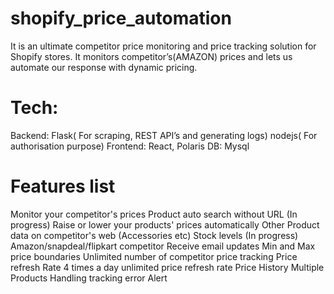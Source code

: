 # shopify_price_automation
 It is an ultimate competitor price monitoring and price tracking solution for Shopify stores. It monitors competitor’s(AMAZON) prices and lets us automate our response with dynamic pricing.
 
# Tech:
Backend:
Flask( For scraping, REST API’s and generating logs)
nodejs( For authorisation purpose)
Frontend: React, Polaris
DB: Mysql

# Features list

Monitor your competitor's prices
Product auto search without URL (In progress)
Raise or lower your products' prices automatically
Other Product data on competitor's web (Accessories etc)
Stock levels (In progress)
Amazon/snapdeal/flipkart competitor
Receive email updates
Min and Max price boundaries
Unlimited number of competitor price tracking
Price refresh Rate 4 times a day
unlimited price refresh rate
Price History
Multiple Products Handling
tracking error Alert
